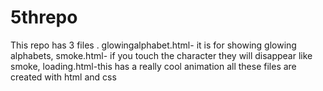 # 5threpo
This repo has 3 files . 
glowingalphabet.html- it is for showing glowing alphabets,
smoke.html- if you touch the character they will disappear like smoke,
loading.html-this has a really cool animation
all these files are created with html and css
